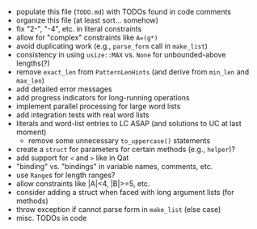 * populate this file (`TODO.md`) with TODOs found in code comments
* organize this file (at least sort... somehow)
* fix "2-", "-4", etc. in literal constraints
* allow for "complex" constraints like `A=(g*)`
* avoid duplicating work (e.g., `parse_form` call in `make_list`)
* consistency in using `usize::MAX` vs. `None` for unbounded-above lengths(?)
* remove `exact_len` from `PatternLenHints` (and derive from `min_len` and `max_len`)
* add detailed error messages
* add progress indicators for long-running operations
* implement parallel processing for large word lists
* add integration tests with real word lists
* literals and word-list entries to LC ASAP (and solutions to UC at last moment)
  * remove some unnecessary `to_uppercase()` statements
* create a `struct` for parameters for certain methods \(e.g., `helper`\)?
* add support for `<` and `>` like in Qat
* "binding" vs. "bindings" in variable names, comments, etc.
* use `Range`s for length ranges?
* allow constraints like |A|<4, |B|>=5, etc.
* consider adding a struct when faced with long argument lists (for methods)
* throw exception if cannot parse form in `make_list` (else case)
* misc. TODOs in code
